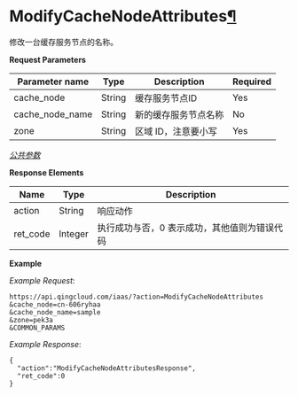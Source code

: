 ---
---

# ModifyCacheNodeAttributes[¶](#modifycachenodeattributes "永久链接至标题")

修改一台缓存服务节点的名称。

**Request Parameters**

| Parameter name | Type | Description | Required |
| --- | --- | --- | --- |
| cache_node | String | 缓存服务节点ID | Yes |
| cache_node_name | String | 新的缓存服务节点名称 | No |
| zone | String | 区域 ID，注意要小写 | Yes |

[_公共参数_](../../common/parameters.html#api-common-parameters)

**Response Elements**

| Name | Type | Description |
| --- | --- | --- |
| action | String | 响应动作 |
| ret_code | Integer | 执行成功与否，0 表示成功，其他值则为错误代码 |

**Example**

_Example Request_:

```
https://api.qingcloud.com/iaas/?action=ModifyCacheNodeAttributes
&cache_node=cn-606ryhaa
&cache_node_name=sample
&zone=pek3a
&COMMON_PARAMS
```

_Example Response_:

```
{
  "action":"ModifyCacheNodeAttributesResponse",
  "ret_code":0
}
```
